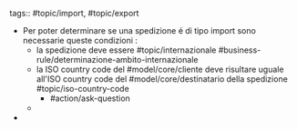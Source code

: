 tags:: #topic/import, #topic/export

- Per poter determinare se una spedizione é di tipo import sono necessarie queste condizioni :
	- la spedizione deve essere #topic/internazionale #business-rule/determinazione-ambito-internazionale
	- la ISO country code del #model/core/cliente deve risultare uguale all'ISO country code del #model/core/destinatario della spedizione #topic/iso-country-code
		- #action/ask-question
	-
-